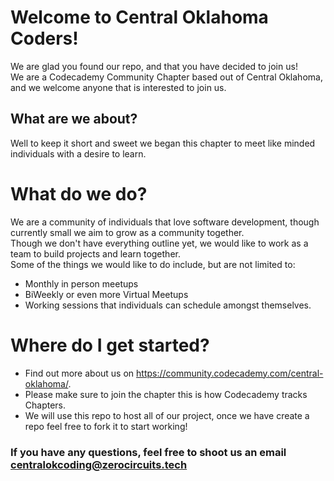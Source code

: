 # Welcome to Central Oklahoma Coders!

We are glad you found our repo, and that you have decided to join us! <br/>
We are a Codecademy Community Chapter based out of Central Oklahoma, and we welcome anyone that is interested to join us. <br/>
## What are we about?
Well to keep it short and sweet we began this chapter to meet like minded individuals with a desire to learn. <br/>
# What do we do?
We are a community of individuals that love software development, though currently small we aim to grow as a community together. <br/>
Though we don't have everything outline yet, we would like to work as a team to build projects and learn together. <br/>
Some of the things we would like to do include, but are not limited to:
- Monthly in person meetups
- BiWeekly or even more Virtual Meetups
- Working sessions that individuals can schedule amongst themselves.
# Where do I get started?
- Find out more about us on https://community.codecademy.com/central-oklahoma/. 
- Please make sure to join the chapter this is how Codecademy tracks Chapters. 
- We will use this repo to host all of our project, once we have create a repo feel free to fork it to start working!
 
### If you have any questions, feel free to shoot us an email centralokcoding@zerocircuits.tech <br/>

<!---
CentralOKCoders/CentralOKCoders is a ✨ special ✨ repository because its `README.md` (this file) appears on your GitHub profile.
You can click the Preview link to take a look at your changes.
--->
